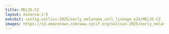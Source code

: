 ```yaml
---
title: MEL35-C2
layout: minerva-1-5
exhibit: config-vallius-2025/early_melanoma_cell_lineage_e24/MEL35-C2
images: https://s3.amazonaws.com/www.cycif.org/vallius-2025/early_melanoma_cell_lineage_e24/MEL35-C2
---
```

